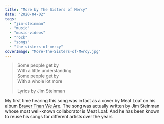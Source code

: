 ```yaml
---
title: "More by The Sisters of Mercy"
date: "2020-04-02"
tags: 
  - "jim-steinman"
  - "music"
  - "music-videos"
  - "rock"
  - "songs"
  - "the-sisters-of-mercy"
coverImage: "More-The-Sisters-of-Mercy.jpg"
---
```


> Some people get by  
> With a little understanding  
> Some people get by  
> With a whole lot more
> 
> Lyrics by Jim Steinman

My first time hearing this song was in fact as a cover by Meat Loaf on his album [Braver Than We Are](https://davidpeach.co.uk/2017/11/17/braver-than-we-are-by-meat-loaf/). The song was actually written by Jim Steinman whose most well-known collaborator is Meat Loaf. And he has been known to reuse his songs for different artists over the years
